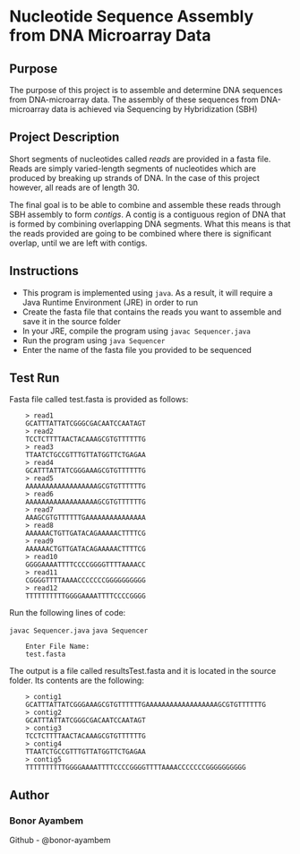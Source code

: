 
# Nucleotide Sequence Assembly from DNA Microarray Data

## Purpose

The purpose of this project is to assemble and determine DNA sequences from 
DNA-microarray data.
The assembly of these sequences from DNA-microarray data is achieved via
Sequencing by Hybridization (SBH)

## Project Description

Short segments of nucleotides called _reads_ are provided in a fasta file.
Reads are simply varied-length segments of nucleotides which are produced
by breaking up strands of DNA. In the case of this project however, all
reads are of length 30. 

The final goal is to be able to combine and assemble these reads through 
SBH assembly to form _contigs_. A contig is a contiguous region of DNA that is formed
by combining overlapping DNA segments.
What this means is that the reads provided are going to be combined where there 
is significant overlap, until we are left with contigs.

## Instructions

- This program is implemented using `java`. As a result, it will require a
Java Runtime Environment (JRE) in order to run
- Create the fasta file that contains the reads you want to assemble and
save it in the source folder
- In your JRE, compile the program using `javac Sequencer.java`
- Run the program using `java Sequencer`
- Enter the name of the fasta file you provided to be sequenced

## Test Run

Fasta file called test.fasta is provided as follows:
```
    > read1
    GCATTTATTATCGGGCGACAATCCAATAGT
    > read2
    TCCTCTTTTAACTACAAAGCGTGTTTTTTG
    > read3
    TTAATCTGCCGTTTGTTATGGTTCTGAGAA
    > read4
    GCATTTATTATCGGGAAAGCGTGTTTTTTG
    > read5
    AAAAAAAAAAAAAAAAAAGCGTGTTTTTTG
    > read6
    AAAAAAAAAAAAAAAAAAGCGTGTTTTTTG
    > read7
    AAAGCGTGTTTTTTGAAAAAAAAAAAAAAA
    > read8
    AAAAAACTGTTGATACAGAAAAACTTTTCG
    > read9
    AAAAAACTGTTGATACAGAAAAACTTTTCG
    > read10
    GGGGAAAATTTTCCCCGGGGTTTTAAAACC
    > read11
    CGGGGTTTTAAAACCCCCCCGGGGGGGGGG
    > read12
    TTTTTTTTTTGGGGAAAATTTTCCCCGGGG
```

Run the following lines of code:

 `javac Sequencer.java`
 `java Sequencer`
 
```
    Enter File Name:
    test.fasta
```


The output is a file called resultsTest.fasta and it is located in the source folder.
Its contents are the following:
```
    > contig1
    GCATTTATTATCGGGAAAGCGTGTTTTTTGAAAAAAAAAAAAAAAAAAGCGTGTTTTTTG
    > contig2
    GCATTTATTATCGGGCGACAATCCAATAGT
    > contig3
    TCCTCTTTTAACTACAAAGCGTGTTTTTTG
    > contig4
    TTAATCTGCCGTTTGTTATGGTTCTGAGAA
    > contig5
    TTTTTTTTTTGGGGAAAATTTTCCCCGGGGTTTTAAAACCCCCCCGGGGGGGGGG
```

## Author

### Bonor Ayambem

Github - @bonor-ayambem
